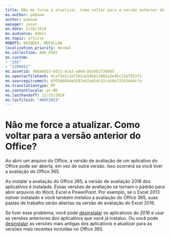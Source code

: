 ```yaml
---
title: Não me force a atualizar. Como voltar para a versão anterior do Office?
ms.author: pebaum
author: pebaum
manager: jecon
ms.date: 2/26/2018
ms.audience: Admin
ms.topic: article
ROBOTS: NOINDEX, NOFOLLOW
localization_priority: Normal
ms.collection: Adm_O365
ms.custom:
- "265"
- "2200012"
ms.assetid: 49da6d22-6821-42a3-ade8-8acbb27260d5
ms.openlocfilehash: 4caf3e3c3a72b2ae59bb13982a2e45c53a7911f2
ms.sourcegitcommit: 0f0186044a3597e42ad14c32ca58e7224344dcfa
ms.translationtype: MT
ms.contentlocale: pt-BR
ms.lasthandoff: 12/15/2019
ms.locfileid: "40052853"
---
```

# <a name="dont-force-me-to-upgrade-how-do-i-go-back-to-the-previous-office-version"></a>Não me force a atualizar. Como voltar para a versão anterior do Office?

Ao abrir um arquivo do Office, a versão de avaliação de um aplicativo do Office pode ser aberta, em vez de outra versão. Isso ocorrerá se você tiver a avaliação do Office 365.
  
Ao instalar a avaliação do Office 365, a versão de avaliação 2016 dos aplicativos é instalada. Essas versões de avaliação se tornam o padrão para abrir arquivos do Word, Excel e PowerPoint. Por exemplo, se o Excel 2013 estiver instalado e você também instalou a avaliação do Office 365, suas pastas de trabalho serão abertas na versão de avaliação do Excel 2016.
  
Se tiver esse problema, você pode [desinstalar](https://support.office.com/article/9dd49b83-264a-477a-8fcc-2fdf5dbf61d8.aspx) os aplicativos do 2016 e usar as versões anteriores dos aplicativos que você já instalou. Ou você pode [desinstalar](https://support.office.com/article/9dd49b83-264a-477a-8fcc-2fdf5dbf61d8.aspx) as versões mais antigas dos aplicativos e atualizar para as versões mais recentes incluídas no Office 365.
